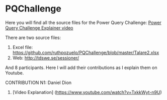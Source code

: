 # PQChallenge

Here you will find all the source files for the Power Query Challenge:
[Power Query Challenge Explainer video](https://www.youtube.com/watch?v=_R1rSdXkVDw)


There are two source files:
1. Excel file: https://github.com/ruthpozuelo/PQChallenge/blob/master/Talare2.xlsx
2. Web: http://tdswe.se/sessioner/

And 8 participants. 
Here I will add their contributions as I explain them on Youtube.

CONTRIBUTION N1: Daniel Dion

1. [Video Explanation] (https://www.youtube.com/watch?v=TxkkWyt-n9U)


